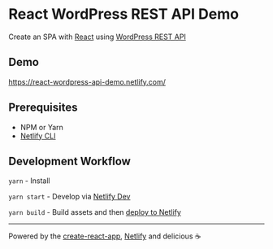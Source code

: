 # React WordPress REST API Demo

Create an SPA with [React](https://reactjs.org/) using [WordPress REST API](https://developer.wordpress.org/rest-api/) 

## Demo

https://react-wordpress-api-demo.netlify.com/

## Prerequisites
- NPM or Yarn
- [Netlify CLI](https://cli.netlify.com/getting-started)

## Development Workflow

`yarn` - Install

`yarn start` - Develop via [Netlify Dev](https://cli.netlify.com/commands/dev)

`yarn build` - Build assets and then [deploy to Netlify](https://cli.netlify.com/commands/deploy)

---

Powered by the [create-react-app](https://github.com/facebook/create-react-app), [Netlify](https://www.netlify.com/) and delicious ☕️
